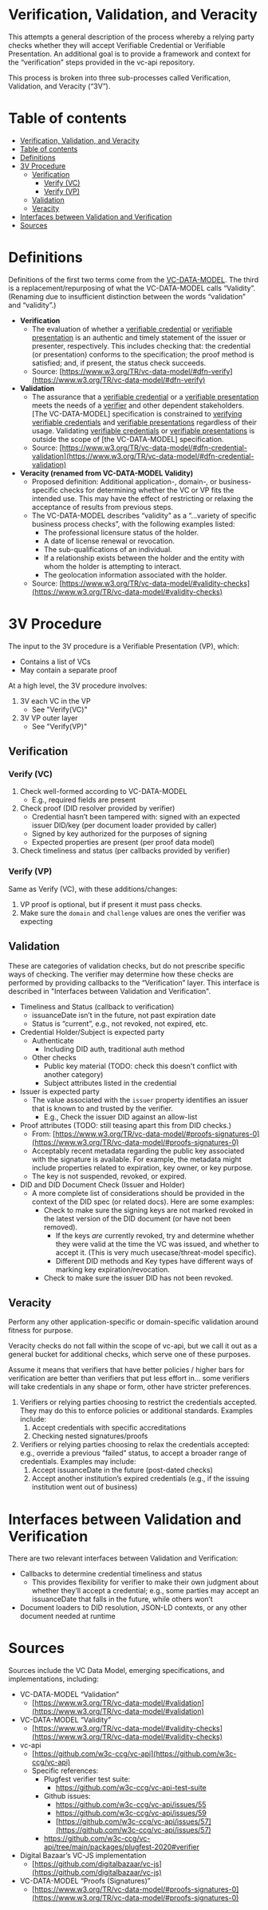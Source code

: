 
# Verification, Validation, and Veracity

This attempts a general description of the process whereby a relying party
checks whether they will accept Verifiable Credential or Verifiable
Presentation. An additional goal is to provide a framework and context for the
“verification” steps provided in the vc-api repository.

This process is broken into three sub-processes called Verification, Validation,
and Veracity (“3V”).

# Table of contents

- [Verification, Validation, and Veracity](#verification-validation-and-veracity)
- [Table of contents](#table-of-contents)
- [Definitions](#definitions)
- [3V Procedure](#3v-procedure)
  - [Verification](#verification)
    - [Verify (VC)](#verify-vc)
    - [Verify (VP)](#verify-vp)
  - [Validation](#validation)
  - [Veracity](#veracity)
- [Interfaces between Validation and Verification](#interfaces-between-validation-and-verification)
- [Sources](#sources)


# Definitions

Definitions of the first two terms come from the
[VC-DATA-MODEL](https://www.w3.org/TR/vc-data-model). The third is a
replacement/repurposing of what the VC-DATA-MODEL calls “Validity”. (Renaming
due to insufficient distinction between the words “validation” and “validity”.)

*   **Verification**
    *   The evaluation of whether a [verifiable
        credential](https://www.w3.org/TR/vc-data-model/#dfn-verifiable-credentials)
        or [verifiable
        presentation](https://www.w3.org/TR/vc-data-model/#dfn-verifiable-presentations)
        is an authentic and timely statement of the issuer or presenter,
        respectively. This includes checking that: the credential (or
        presentation) conforms to the specification; the proof method is
        satisfied; and, if present, the status check succeeds.
    *   Source: [https://www.w3.org/TR/vc-data-model/#dfn-verify](https://www.w3.org/TR/vc-data-model/#dfn-verify)
*   **Validation**
    *   The assurance that a [verifiable
        credential](https://www.w3.org/TR/vc-data-model/#dfn-verifiable-credentials)
        or a [verifiable
        presentation](https://www.w3.org/TR/vc-data-model/#dfn-verifiable-presentations)
        meets the needs of a
        [verifier](https://www.w3.org/TR/vc-data-model/#dfn-verifier) and other
        dependent stakeholders. [The VC-DATA-MODEL] specification is constrained
        to [verifying](https://www.w3.org/TR/vc-data-model/#dfn-verify)
        [verifiable
        credentials](https://www.w3.org/TR/vc-data-model/#dfn-verifiable-credentials)
        and [verifiable
        presentations](https://www.w3.org/TR/vc-data-model/#dfn-verifiable-presentations)
        regardless of their usage. Validating [verifiable
        credentials](https://www.w3.org/TR/vc-data-model/#dfn-verifiable-credentials)
        or [verifiable
        presentations](https://www.w3.org/TR/vc-data-model/#dfn-verifiable-presentations)
        is outside the scope of [the VC-DATA-MODEL] specification.
    *   Source:
        [https://www.w3.org/TR/vc-data-model/#dfn-credential-validation](https://www.w3.org/TR/vc-data-model/#dfn-credential-validation)
*   **Veracity (renamed from VC-DATA-MODEL Validity)**
    *   Proposed definition: Additional application-, domain-, or business-
        specific checks for determining whether the VC or VP fits the intended
        use. This may have the effect of restricting or relaxing the acceptance
        of results from previous steps.
    *   The VC-DATA-MODEL describes “validity” as a “...variety of specific
        business process checks”, with the following examples listed:
        *   The professional licensure status of the holder.
        *   A date of license renewal or revocation.
        *   The sub-qualifications of an individual.
        *   If a relationship exists between the holder and the entity with whom
            the holder is attempting to interact.
        *   The geolocation information associated with the holder.
    *   Source:
        [https://www.w3.org/TR/vc-data-model/#validity-checks](https://www.w3.org/TR/vc-data-model/#validity-checks)

# 3V Procedure

The input to the 3V procedure is a Verifiable Presentation (VP), which:

*   Contains a list of VCs
*   May contain a separate proof

At a high level, the 3V procedure involves:

1. 3V each VC in the VP
    - See "Verify(VC)"
3. 3V VP outer layer
    - See "Verify(VP)"

## Verification

### Verify (VC)

1. Check well-formed according to VC-DATA-MODEL
    -  E.g., required fields are present
2. Check proof (DID resolver provided by verifier)
    -  Credential hasn’t been tampered with: signed with an expected issuer
       DID/key (per document loader provided by caller)
    -  Signed by key authorized for the purposes of signing
    -  Expected properties are present (per proof data model)
4. Check timeliness and status (per callbacks provided by verifier)

### Verify (VP)

Same as Verify (VC), with these additions/changes:

1. VP proof is optional, but if present it must pass checks.
2. Make sure the `domain` and `challenge` values are ones the verifier was
   expecting


## Validation

These are categories of validation checks, but do not prescribe specific ways of
checking. The verifier may determine how these checks are performed by providing
callbacks to the “Verification” layer. This interface is described in
"Interfaces between Validation and Verification".

*   Timeliness and Status (callback to verification)
    *   issuanceDate isn’t in the future, not past expiration date
    *   Status is “current”, e.g., not revoked, not expired, etc.
*   Credential Holder/Subject is expected party
    *   Authenticate
        *   Including DID auth, traditional auth method
    *   Other checks
        *   Public key material (TODO: check this doesn't conflict with another category)
        *   Subject attributes listed in the credential
*   Issuer is expected party
    *   The value associated with the `issuer` property identifies an issuer that is known to and trusted by the verifier.
        *   E.g., Check the issuer DID against an allow-list
*   Proof attributes (TODO: still teasing apart this from DID checks.)
    *   From: [https://www.w3.org/TR/vc-data-model/#proofs-signatures-0](https://www.w3.org/TR/vc-data-model/#proofs-signatures-0)
    *   Acceptably recent metadata regarding the public key associated with the signature is available. For example, the metadata might include properties related to expiration, key owner, or key purpose.
    *   The key is not suspended, revoked, or expired.
*   DID and DID Document Check (Issuer and Holder)
    *   A more complete list of considerations should be provided in the context of the DID spec (or related docs). Here are some examples:
        *   Check to make sure the signing keys are not marked revoked in the latest version of the DID document (or have not been removed).
            *   If the keys _are_ currently revoked, try and determine whether they were valid at the time the VC was issued, and whether to accept it. (This is very much usecase/threat-model specific).
            *   Different DID methods and Key types have different ways of marking key expiration/revocation.
        *   Check to make sure the issuer DID has not been revoked.


## Veracity

Perform any other application-specific or domain-specific validation around
fitness for purpose.

Veracity checks do not fall within the scope of vc-api, but we call it out as a
general bucket for additional checks, which serve one of these purposes.


Assume it means that verifiers that have better policies / higher bars for
verification are better than verifiers that put less effort in... some verifiers
will take credentials in any shape or form, other have stricter preferences.

1. Verifiers or relying parties choosing to restrict the credentials accepted.
   They may do this to enforce policies or additional standards. Examples
   include:
    1. Accept credentials with specific accreditations
    2. Checking nested signatures/proofs
2. Verifiers or relying parties choosing to relax the credentials accepted:
   e.g., override a previous “failed” status, to accept a broader range of
   credentials. Examples may include:
    1. Accept issuanceDate in the future (post-dated checks)
    2. Accept another institution’s expired credentials (e.g., if the issuing institution went out of business)

# Interfaces between Validation and Verification

There are two relevant interfaces between Validation and Verification:

*   Callbacks to determine credential timeliness and status
    *   This provides flexibility for verifier to make their own judgment about
        whether they’ll accept a credential; e.g., some parties may accept an
        issuanceDate that falls in the future, while others won’t
*   Document loaders to DID resolution, JSON-LD contexts, or any other document
    needed at runtime

# Sources

Sources include the VC Data Model, emerging specifications, and implementations,
including:

*   VC-DATA-MODEL “Validation”
    *   [https://www.w3.org/TR/vc-data-model/#validation](https://www.w3.org/TR/vc-data-model/#validation)
*   VC-DATA-MODEL “Validity”
    *   [https://www.w3.org/TR/vc-data-model/#validity-checks](https://www.w3.org/TR/vc-data-model/#validity-checks)
*   vc-api
    *   [https://github.com/w3c-ccg/vc-api](https://github.com/w3c-ccg/vc-api)
    *   Specific references:
        *   Plugfest verifier test suite:
            *   https://github.com/w3c-ccg/vc-api-test-suite
        *   Github issues:
            *   https://github.com/w3c-ccg/vc-api/issues/55
            *   https://github.com/w3c-ccg/vc-api/issues/59
            *   [https://github.com/w3c-ccg/vc-api/issues/57](https://github.com/w3c-ccg/vc-api/issues/57)
        *   https://github.com/w3c-ccg/vc-api/tree/main/packages/plugfest-2020#verifier
*   Digital Bazaar’s VC-JS implementation
    *   [https://github.com/digitalbazaar/vc-js](https://github.com/digitalbazaar/vc-js)
*   VC-DATA-MODEL “Proofs (Signatures)”
    *   [https://www.w3.org/TR/vc-data-model/#proofs-signatures-0](https://www.w3.org/TR/vc-data-model/#proofs-signatures-0)
